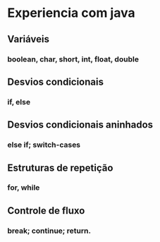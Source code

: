 
# Experiencia com java

## Variáveis
### boolean, char, short, int, float, double

## Desvios condicionais
### if, else 

## Desvios condicionais aninhados
### else if; switch-cases

## Estruturas de repetição
### for, while

## Controle de fluxo
### break; continue; return.


